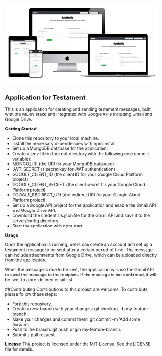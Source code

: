 <div align="center"><img src="datamentis.png"></div>

## Application for Testament
This is an application for creating and sending testament messages, built with the MERN stack and integrated with Google APIs including Gmail and Google Drive.

**Getting Started**

- Clone this repository to your local machine.
- Install the necessary dependencies with npm install.
- Set up a MongoDB database for the application.
- Create a .env file in the root directory with the following environment variables:
- MONGO_URI (the URI for your MongoDB database)
- JWT_SECRET (a secret key for JWT authentication)
- GOOGLE_CLIENT_ID (the client ID for your Google Cloud Platform project)
- GOOGLE_CLIENT_SECRET (the client secret for your Google Cloud Platform project)
- GOOGLE_REDIRECT_URI (the redirect URI for your Google Cloud Platform project)
- Set up a Google API project for the application and enable the Gmail API and Google Drive API.
- Download the credentials.json file for the Gmail API and save it to the server/config directory.
- Start the application with npm start.

**Usage**

Once the application is running, users can create an account and set up a testament message to be sent after a certain period of time. The message can include attachments from Google Drive, which can be uploaded directly from the application.

When the message is due to be sent, the application will use the Gmail API to send the message to the recipient. If the message is not confirmed, it will be sent to a pre-defined email list.

##Contributing
Contributions to this project are welcome. To contribute, please follow these steps:

- Fork this repository.
- Create a new branch with your changes: git checkout -b my-feature-branch.
- Make your changes and commit them: git commit -m 'Add some feature'.
- Push to the branch: git push origin my-feature-branch.
- Submit a pull request.

**License**
This project is licensed under the MIT License. See the LICENSE file for details.



